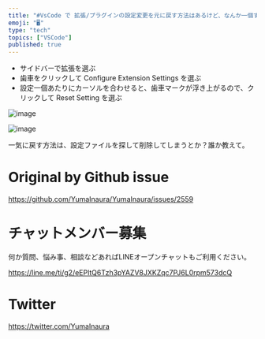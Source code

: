```yaml
---
title: "#VsCode で 拡張/プラグインの設定変更を元に戻す方法はあるけど、なんか一個ずつ操作しなきゃいけないし、地道な作業…。"
emoji: "🖥"
type: "tech"
topics: ["VSCode"]
published: true
---
```


- サイドバーで拡張を選ぶ
- 歯車をクリックして Configure Extension Settings を選ぶ
- 設定一個あたりにカーソルを合わせると、歯車マークが浮き上がるので、クリックして Reset Setting を選ぶ

![image](https://user-images.githubusercontent.com/13635059/66250397-289fcb80-e77d-11e9-8fe0-a72e673a3e46.png)

![image](https://user-images.githubusercontent.com/13635059/66250394-19208280-e77d-11e9-97fa-1e2bc7a57ab5.png)

一気に戻す方法は、設定ファイルを探して削除してしまうとか？誰か教えて。

# Original by Github issue

https://github.com/YumaInaura/YumaInaura/issues/2559








<!-- Update From Qiita API -->

# チャットメンバー募集


何か質問、悩み事、相談などあればLINEオープンチャットもご利用ください。

https://line.me/ti/g2/eEPltQ6Tzh3pYAZV8JXKZqc7PJ6L0rpm573dcQ





# Twitter


https://twitter.com/YumaInaura


<!-- Update From Qiita API -->


